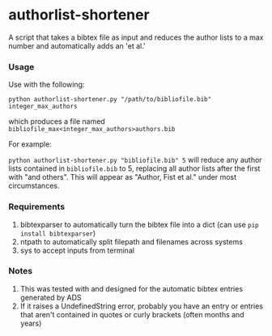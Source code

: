# authorlist-shortener
A script that takes a bibtex file as input and reduces the author lists to a max number and automatically adds an 'et al.'

### Usage

Use with the following:

`python authorlist-shortener.py "/path/to/bibliofile.bib" integer_max_authors`

which produces a file named `bibliofile_max<integer_max_authors>authors.bib`

For example:

`python authorlist-shortener.py "bibliofile.bib" 5` will reduce any author lists contained in `bibliofile.bib` to 5, replacing all author lists after the first with "and others". This will appear as "Author, Fist et al." under most circumstances.

### Requirements

1. bibtexparser to automatically turn the bibtex file into a dict (can use `pip install bibtexparser`)
2. ntpath to automatically split filepath and filenames across systems
3. sys to accept inputs from terminal

### Notes

1. This was tested with and designed for the automatic bibtex entries generated by ADS
2. If it raises a UndefinedString error, probably you have an entry or entries that aren't contained in quotes or curly brackets (often months and years)

